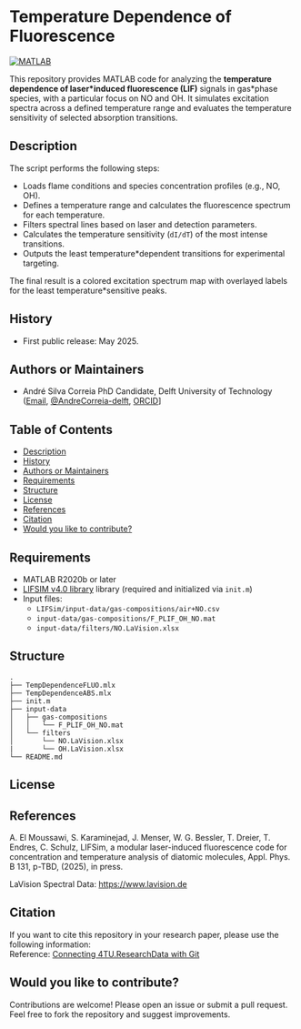 # Temperature Dependence of Fluorescence

[![MATLAB](https://img.shields.io/badge/Code*MATLAB*orange)](https://www.mathworks.com/products/matlab.html)

This repository provides MATLAB code for analyzing the **temperature dependence of laser*induced fluorescence (LIF)** signals in gas*phase species, with a particular focus on NO and OH. It simulates excitation spectra across a defined temperature range and evaluates the temperature sensitivity of selected absorption transitions.

## Description

The script performs the following steps:
* Loads flame conditions and species concentration profiles (e.g., NO, OH).
* Defines a temperature range and calculates the fluorescence spectrum for each temperature.
* Filters spectral lines based on laser and detection parameters.
* Calculates the temperature sensitivity (`dI/dT`) of the most intense transitions.
* Outputs the least temperature*dependent transitions for experimental targeting.

The final result is a colored excitation spectrum map with overlayed labels for the least temperature*sensitive peaks.

## History

* First public release: May 2025.

## Authors or Maintainers

* André Silva Correia
  PhD Candidate, Delft University of Technology  
  ([Email](mailto:a.s.correia@tudelft.nl),
  [@AndreCorreia-delft](https://github.com/AndreCorreia-delft),
  [ORCID](https://orcid.org/0009-0004-6075-4530)]

## Table of Contents

* [Description](#description)
* [History](#history)
* [Authors or Maintainers](#authors*or*maintainers)
* [Requirements](#requirements)
* [Structure](#structure)
* [License](#license)
* [References](#references)
* [Citation](#citation)
* [Would you like to contribute?](#would*you*like*to*contribute)

## Requirements

* MATLAB R2020b or later
* [LIFSIM v4.0 library](https://github.com/LIFSim/LIFSim) library (required and initialized via `init.m`)
* Input files:
  * `LIFSim/input-data/gas-compositions/air+NO.csv`
  * `input-data/gas-compositions/F_PLIF_OH_NO.mat`
  * `input-data/filters/NO.LaVision.xlsx`

## Structure

```
.
├── TempDependenceFLUO.mlx
├── TempDependenceABS.mlx
├── init.m
├── input-data
│   ├── gas-compositions
│   │   └── F_PLIF_OH_NO.mat
│   └── filters
│       └── NO.LaVision.xlsx
|       └── OH.LaVision.xlsx
└── README.md
```

## License
<!--
[![License: MIT](https://img.shields.io/badge/License*MIT*yellow.svg)](https://opensource.org/licenses/MIT)

This repository is released under the **MIT License**. See the LICENSE file for details.

© 2025 André Silva Correia. All rights reserved.
-->
## References

A. El Moussawi, S. Karaminejad, J. Menser, W. G. Bessler, T. Dreier, T. Endres, C. Schulz, LIFSim, a modular laser-induced fluorescence code for concentration and temperature analysis of diatomic molecules, Appl. Phys. B 131, p-TBD, (2025), in press.

LaVision Spectral Data: https://www.lavision.de

## Citation

If you want to cite this repository in your research paper, please use the following information:   
        Reference: [Connecting 4TU.ResearchData with Git](https://data.4tu.nl/info/about-your-data/getting-started)
<!--
If you use this code, please cite:
> A.S. Correia, "Temperature Dependence of LIF Excitation Lines for NO and OH", Delft University of Technology, 2025.
-->
## Would you like to contribute?

Contributions are welcome! Please open an issue or submit a pull request. Feel free to fork the repository and suggest improvements.
